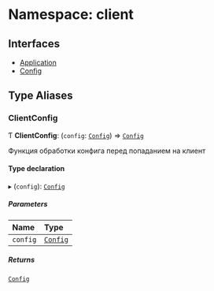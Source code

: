 # Namespace: client

## Interfaces

- [Application](../interfaces/client.Application.md)
- [Config](../interfaces/client.Config.md)

## Type Aliases

### ClientConfig

Ƭ **ClientConfig**: (`config`: [`Config`](../interfaces/server.Config.md)) => [`Config`](../interfaces/Config.md)

Функция обработки конфига перед попаданием на клиент

#### Type declaration

▸ (`config`): [`Config`](../interfaces/Config.md)

##### Parameters

| Name | Type |
| :------ | :------ |
| `config` | [`Config`](../interfaces/server.Config.md) |

##### Returns

[`Config`](../interfaces/Config.md)
